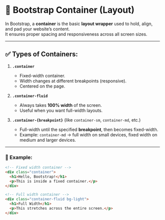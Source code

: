 # 🔹 Bootstrap Container (Layout)

In Bootstrap, a **container** is the basic **layout wrapper** used to hold, align, and pad your website’s content.  
It ensures proper spacing and responsiveness across all screen sizes.

---

## ✅ Types of Containers:

1. **`.container`**
   - Fixed-width container.
   - Width changes at different breakpoints (responsive).
   - Centered on the page.

2. **`.container-fluid`**
   - Always takes **100% width** of the screen.
   - Useful when you want full-width layouts.

3. **`.container-{breakpoint}`** (like `container-sm`, `container-md`, etc.)
   - Full-width until the specified **breakpoint**, then becomes fixed-width.
   - Example: `container-md` → full width on small devices, fixed width on medium and larger devices.

---

### 📌 Example:

```html
<!-- Fixed width container -->
<div class="container">
  <h1>Hello, Bootstrap!</h1>
  <p>This is inside a fixed container.</p>
</div>

<!-- Full width container -->
<div class="container-fluid bg-light">
  <h1>Full Width</h1>
  <p>This stretches across the entire screen.</p>
</div>
```
